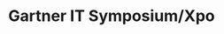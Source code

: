 ---
title: "Gartner IT Symposium/Xpo"
startDate: 2025-10-19
location:
  city: "Orlando"
  country: "USA"
url: "https://www.gartner.com/en/conferences/na/symposium-us"
image: "/images/10.png"
featured: true
eventType: ["AI", "Cloud"]
region: "Americas"
---